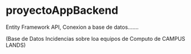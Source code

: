 # proyectoAppBackend
Entity Framework API, Conexion a base de datos.......

 (Base de Datos Incidencias sobre loa equipos de Computo de CAMPUS LANDS)


